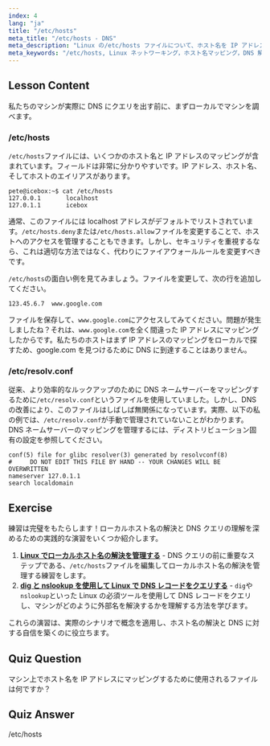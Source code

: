 ```yaml
---
index: 4
lang: "ja"
title: "/etc/hosts"
meta_title: "/etc/hosts - DNS"
meta_description: "Linux の/etc/hosts ファイルについて、ホスト名を IP アドレスにマッピングする方法、および DNS 解決におけるその役割を学びます。基本的なネットワーク設定を理解しましょう。"
meta_keywords: "/etc/hosts, Linux ネットワーキング，ホスト名マッピング，DNS 解決，Linux チュートリアル，初心者ガイド"
---
```


## Lesson Content

私たちのマシンが実際に DNS にクエリを出す前に、まずローカルでマシンを調べます。

### /etc/hosts

`/etc/hosts`ファイルには、いくつかのホスト名と IP アドレスのマッピングが含まれています。フィールドは非常に分かりやすいです。IP アドレス、ホスト名、そしてホストのエイリアスがあります。

```plaintext
pete@icebox:~$ cat /etc/hosts
127.0.0.1       localhost
127.0.1.1       icebox
```

通常、このファイルには localhost アドレスがデフォルトでリストされています。`/etc/hosts.deny`または`/etc/hosts.allow`ファイルを変更することで、ホストへのアクセスを管理することもできます。しかし、セキュリティを重視するなら、これは適切な方法ではなく、代わりにファイアウォールルールを変更すべきです。

`/etc/hosts`の面白い例を見てみましょう。ファイルを変更して、次の行を追加してください。

```plaintext
123.45.6.7  www.google.com
```

ファイルを保存して、`www.google.com`にアクセスしてみてください。問題が発生しましたね？それは、`www.google.com`を全く間違った IP アドレスにマッピングしたからです。私たちのホストはまず IP アドレスのマッピングをローカルで探すため、google.com を見つけるために DNS に到達することはありません。

### /etc/resolv.conf

従来、より効率的なルックアップのために DNS ネームサーバーをマッピングするために`/etc/resolv.conf`というファイルを使用していました。しかし、DNS の改善により、このファイルはしばしば無関係になっています。実際、以下の私の例では、`/etc/resolv.conf`が手動で管理されていないことがわかります。DNS ネームサーバーのマッピングを管理するには、ディストリビューション固有の設定を参照してください。

```plaintext
conf(5) file for glibc resolver(3) generated by resolvconf(8)
#     DO NOT EDIT THIS FILE BY HAND -- YOUR CHANGES WILL BE OVERWRITTEN
nameserver 127.0.1.1
search localdomain
```

## Exercise

練習は完璧をもたらします！ローカルホスト名の解決と DNS クエリの理解を深めるための実践的な演習をいくつか紹介します。

1. **[Linux でローカルホスト名の解決を管理する](https://labex.io/ja/labs/comptia-manage-local-hostname-resolution-in-linux-592792)** - DNS クエリの前に重要なステップである、`/etc/hosts`ファイルを編集してローカルホスト名の解決を管理する練習をします。
2. **[dig と nslookup を使用して Linux で DNS レコードをクエリする](https://labex.io/ja/labs/comptia-query-dns-records-in-linux-with-dig-and-nslookup-592796)** - `dig`や`nslookup`といった Linux の必須ツールを使用して DNS レコードをクエリし、マシンがどのように外部名を解決するかを理解する方法を学びます。

これらの演習は、実際のシナリオで概念を適用し、ホスト名の解決と DNS に対する自信を築くのに役立ちます。

## Quiz Question

マシン上でホスト名を IP アドレスにマッピングするために使用されるファイルは何ですか？

## Quiz Answer

/etc/hosts

